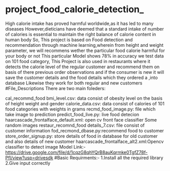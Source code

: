 # project_food_calorie_detection_
High calorie intake has proved harmful worldwide,as it has led to many diseases 
However,dieticians have deemed that a standard intake of number of calories is essential to maintain the right balance of calorie content 
in human body
So, This project is based on Food detection and recommendation through machine learning,wherein from height and weight parameter, we will recommens wether the particular food calorie harmful for your body or not
This particular Model shows 78% in accuracy we test data on 101 food category, This Project is also used in restaurants where it detects
the calorie level of the regular customer and recommend them on basis of there previous order observations and if the consumer is new it will save the customer details and the food details which they ordered a ,into database
Likewise they work for both regular and new customers
#File_Descriptions
There are two main foleders:

cal_recommd_food
bmi_level.csv: data consist of obesity level on the basis of height weight and gender
calorie_data.csv: data consist of calories of 101 food categories with weights in grams
recmd_food_image.py: file which take image to prediction
predict_food_live.py: live food detecion
haarcascade_frontalface_default.xml: open cv front face classifier
Some random images
restaur_recomnd_food
details_7.csv: file consist of customer information
fod_recmond_dbase.py:recommend food to customer
store_order_signup.py: store details of food in database for old customer and also details of new customer
haarcascade_frontalface_alt2.xml:Opencv classifier to detect image
Model Link:-
https://drive.google.com/file/d/1cqzG8qhYQrB8auKqrmke0TgfZ78f-Pfl/view?usp=drivesdk
#Basic Requirments:-
1.Install all the required library
2.Give input correctly
